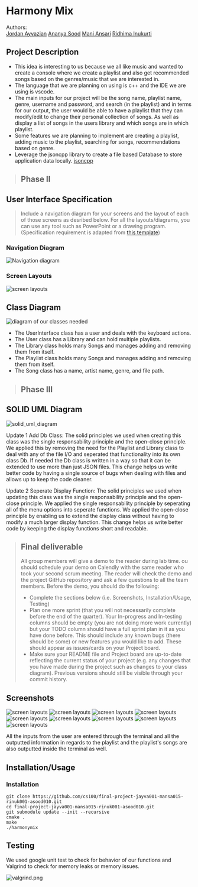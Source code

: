 # Harmony Mix
Authors:  
[Jordan Ayvazian](https://github.com/jorbo)
[Ananya Sood](https://github.com/ananyasood2)
[Mani Ansari](https://github.com/maniansari)
[Ridhima Inukurti](https://github.com/ridhimainukurti)  

## Project Description
 * This idea is interesting to us because we all like music and wanted to create a console where we create a playlist and also get recommended songs based on the genres/music that we are interested in.
 * The language that we are planning on using is c++ and the IDE we are using is vscode.
 * The main inputs for our project will be the song name, playlist name, genre, username and password, and search (in the playlist) and in terms for our output, the user would be able to have a playlist that they can modify/edit to change their personal collection of songs. As well as display a list of songs in the users library and which songs are in which playlist.
 * Some features we are planning to implement are creating a playlist, adding music to the playlist, searching for songs, recommendations based on genre.
 * Leverage the jsoncpp library to create a file based Database to store application data locally. [jsoncpp](https://github.com/open-source-parsers/jsoncpp.git)
 > ## Phase II
## User Interface Specification
 > Include a navigation diagram for your screens and the layout of each of those screens as desribed below. For all the layouts/diagrams, you can use any tool such as PowerPoint or a drawing program. (Specification requirement is adapted from [this template](https://redirect.cs.umbc.edu/~mgrass2/cmsc345/Template_UI.doc))

### Navigation Diagram
![Navigation diagram ](Navigationdia.png)
### Screen Layouts
![screen layouts](newscreen.PNG)

## Class Diagram
![diagram of our classes needed](http://www.plantuml.com/plantuml/png/fLPTRzii5Bxth-3DHMI_JQLUUrlLRjEcJcqLgTjk8s98WcP313XhLtM_VM1y304lovOhu-SSdlCDN2cDfMwREbFV6DzYYHjKrLYfQwqbMxQQtbI2Fx0V55radG1zKLIYv-mSjMR1SKDBf8mkNnjeWzM6ahbH-oua2GGrMqeidqfqwnO6sjRugMPAgnBjQAM5V3tlaSli3DLYpNZkJHWlbExvfZEq1HFxWg94Io5gjr-qElV0cke5q1aON7C2e4i5uAIJaB8SyRMI56iAI0vxxbF73SbEC3BiMU2g4YtN9mIA2NaGVFrPz9dDbVahaS52SuJML5CBVf2Y2LKziGakTjEp9z4bdWPaXwtFRu-d0X2uNlecj5nT4rhL-_qcn58RqWXSKowfBsv7a1Um2DjuDa8mW_tmks8rdMEz0QHm_N8_qbpNm9P8FXhEVP0mPPFI-MH0YfiIJOLR5P1DBJwPgEq--otBhxXkgS75bagiXVplJLvlr5ufPaY6Y6yWI2ZCvP1JFvLMtNOvD4qHh2EjmdLCt8jJA_JTe2YMrUPj5sMNbhY6gMgGmxGu1KhqNMQxceqJatPRimgxfWpTz8CbQIDsT7nSqe6szRJxLLuacSDclhbYQqu9ObmZLhZvDCb_roKVXkivE1OZ5X14ZNqsxEtgaaufHEvdEJzgK9DZ18844qb3ZxTbc1Wm6WIcBWUhFX0m1-CmIFf9G5Ft3VfaW-KUWLWvbQwELIMQXdAI_tQm-pzVEcMJVZ1WAAklAYVqqLSsk2rlkAPoXIiwN9jbX__zlHYs1w3PsRwHlF2PkxMtQ7AIp10R8CK0ioJeV-jTKe0xpFWTvUtfJ7sOfv75VN4IcwcK6yBtIrkUi7aHMRuoYC8xwflIw9aVy_q92ykse8-sPF4z7b_Nfz_xqOFbW45b7cqBdRnZx8POEJsn25aeirveCMmTspb3yHqEDJ6YXqF7fJjTdP6L5CtHPYB1dyxaHJzXOxJmf3iGVBpxs1TF7DxnH6DFi7-jGUpFgJmlMJS_v-UNPWhy6iwk3fWqc3zD38uc5nD_IC4YaWyzeZ7ZAkkP3Ylj7wdM0OjaLvIJjgb_0G00)
+ The UserInterface class has a user and deals with the keyboard actions.
+ The User class has a Library and can hold multiple playlists.
+ The Library class holds many Songs and manages adding and removing them from itself.
+ The Playlist class holds many Songs and manages adding and removing them from itself.
+ The Song class has a name, artist name, genre, and file path.

 > ## Phase III
## SOLID UML Diagram
![solid_uml_diagram](http://www.plantuml.com/plantuml/png/ZLHDRzim3BtxLn0v37QT53qxGz1k1OOCRH4Wwww1RAk9C5aA97bRDlI_Zv8bnHzhq9lq-4W-Fek-rOOeqpOyqJ-OE1956gWuqVhE6CNArj1r9SMM_Q5maxW0F6kgu6-oW1OFWZIq08rSiKVeGFI1rXka_PAgZe4SE2iLKQS27he3GaTEJfnfemluIIiZrSUDHrOsGUwPICSjvd0SrSuWUVN2jbBidR2HA1mGYpuDmJqLwdpFNN8wR3NDc_kqU7rXd6w8EKGrIOuKbvDc0UomkrXj7Fc2DNjWdCTRvKRIAEzib1MB9WL6clNE8vODaRh-9aEyBWkukY_dhkJJ-mRkGndMbwp6ifeILHq-dRQ-K6ehNgRsJ9Wsos32xwoveA5kZvnLn50hmWd0wV1iAQMK7CtyxCmCRmlDZ2zlv6Sl4BzFp4kp_kLCt3gYTzdM6HfS0AwFDc0Z7tgoAQU6lfF-clGsRoqCLI-aelWi0A3RmiA5bWwOh9g7BwpR4i1oSdXUfrbtgfcs2Gzk2xsGvI3qI9XufABzVzJtVfiGcWyOyUdVb-xLMs--eYz5yPtmbYOv1bBlzSxwjJDov-UT_2jYqTnvjAE_xVHJMdmeOT-khrVO9maAeRjQXs6nM0LREs3M476Q8Nu5iviPX9npSYGi764RFh91-tHiUPar_EvMWqMIMohgjk7_0000)

Update 1 Add Db Class:
The solid principles we used when creating this class was the single responsability principle and the open-close principle. We applied this by removing the need for the Playlist and Library class to deal with any of the file I/O and seperated that functionality into its own class Db. If needed the Db class is written in a way so that it can be extended to use more than just JSON files. This change helps us write better code by having a single source of bugs when dealing with files and allows up to keep the code cleaner.  

Update 2 Seperate Display Function:
The solid principles we used when updating this class was the single responsability principle and the open-close principle. We applied the single responsability principle by seperating all of the menu options into seperate functions. We applied the open-close principle by enabling us to extend the display class without having to modify a much larger display function. This change helps us write better code by keeping the display functions short and readable.
 
 > ## Final deliverable
 > All group members will give a demo to the reader during lab time. ou should schedule your demo on Calendly with the same reader who took your second scrum meeting. The reader will check the demo and the project GitHub repository and ask a few questions to all the team members. 
 > Before the demo, you should do the following:
 > * Complete the sections below (i.e. Screenshots, Installation/Usage, Testing)
 > * Plan one more sprint (that you will not necessarily complete before the end of the quarter). Your In-progress and In-testing columns should be empty (you are not doing more work currently) but your TODO column should have a full sprint plan in it as you have done before. This should include any known bugs (there should be some) or new features you would like to add. These should appear as issues/cards on your Project board.
 > * Make sure your README file and Project board are up-to-date reflecting the current status of your project (e.g. any changes that you have made during the project such as changes to your class diagram). Previous versions should still be visible through your commit history. 
 
 ## Screenshots
![screen layouts](correctscreen.PNG)
![screen layouts](correctscreen1.PNG)
![screen layouts](correctscreen2.PNG)
![screen layouts](correctscreen3.PNG)
![screen layouts](correctscreen4.PNG)
![screen layouts](correctscreen5.PNG)
![screen layouts](correctscreen6.PNG)
![screen layouts](correctscreen7.PNG)
![screen layouts](correctscreen8.PNG)

All the inputs from the user are entered through the terminal and all the outputted information in regards to the playlist and the playlist's songs are also outputted inside the terminal as well.
 ## Installation/Usage
 ### Installation
 ```
 git clone https://github.com/cs100/final-project-jayva001-mansa015-rinuk001-asood010.git
 cd final-project-jayva001-mansa015-rinuk001-asood010.git
 git submodule update --init --recursive
 cmake .
 make
 ./harmonymix
 ```
 ## Testing
We used google unit test to check for behavior of our functions and Valgrind to check for memory leaks or memory issues.
 
![valgrind.png](valgrind.png)

